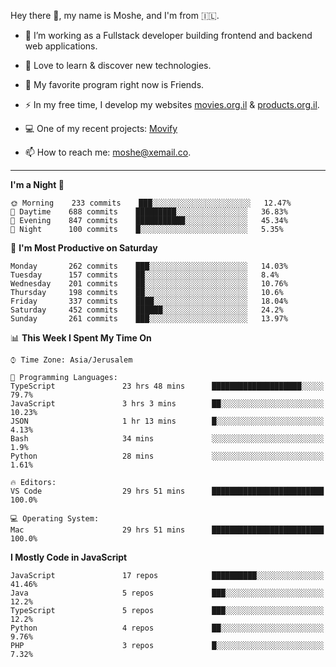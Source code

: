 Hey there 👋, my name is Moshe, and I'm from 🇮🇱.

- :telescope: I’m working as a Fullstack developer building frontend and backend web applications.

- :seedling: Love to learn & discover new technologies.

- 🍿 My favorite program right now is Friends.

- :zap: In my free time, I develop my websites [movies.org.il](https://movies.org.il) & [products.org.il](https://products.org.il).

- 💻 One of my recent projects: [Movify](https://github.com/jewishmoses/movify)

- :mailbox: How to reach me: moshe@xemail.co.

<hr/>

<!--START_SECTION:waka-->
**I'm a Night 🦉** 

```text
🌞 Morning    233 commits    ███░░░░░░░░░░░░░░░░░░░░░░   12.47% 
🌆 Daytime    688 commits    █████████░░░░░░░░░░░░░░░░   36.83% 
🌃 Evening    847 commits    ███████████░░░░░░░░░░░░░░   45.34% 
🌙 Night      100 commits    █░░░░░░░░░░░░░░░░░░░░░░░░   5.35%

```
📅 **I'm Most Productive on Saturday** 

```text
Monday       262 commits    ███░░░░░░░░░░░░░░░░░░░░░░   14.03% 
Tuesday      157 commits    ██░░░░░░░░░░░░░░░░░░░░░░░   8.4% 
Wednesday    201 commits    ██░░░░░░░░░░░░░░░░░░░░░░░   10.76% 
Thursday     198 commits    ██░░░░░░░░░░░░░░░░░░░░░░░   10.6% 
Friday       337 commits    ████░░░░░░░░░░░░░░░░░░░░░   18.04% 
Saturday     452 commits    ██████░░░░░░░░░░░░░░░░░░░   24.2% 
Sunday       261 commits    ███░░░░░░░░░░░░░░░░░░░░░░   13.97%

```


📊 **This Week I Spent My Time On** 

```text
⌚︎ Time Zone: Asia/Jerusalem

💬 Programming Languages: 
TypeScript               23 hrs 48 mins      ████████████████████░░░░░   79.7% 
JavaScript               3 hrs 3 mins        ██░░░░░░░░░░░░░░░░░░░░░░░   10.23% 
JSON                     1 hr 13 mins        █░░░░░░░░░░░░░░░░░░░░░░░░   4.13% 
Bash                     34 mins             ░░░░░░░░░░░░░░░░░░░░░░░░░   1.9% 
Python                   28 mins             ░░░░░░░░░░░░░░░░░░░░░░░░░   1.61%

🔥 Editors: 
VS Code                  29 hrs 51 mins      █████████████████████████   100.0%

💻 Operating System: 
Mac                      29 hrs 51 mins      █████████████████████████   100.0%

```

**I Mostly Code in JavaScript** 

```text
JavaScript               17 repos            ██████████░░░░░░░░░░░░░░░   41.46% 
Java                     5 repos             ███░░░░░░░░░░░░░░░░░░░░░░   12.2% 
TypeScript               5 repos             ███░░░░░░░░░░░░░░░░░░░░░░   12.2% 
Python                   4 repos             ██░░░░░░░░░░░░░░░░░░░░░░░   9.76% 
PHP                      3 repos             █░░░░░░░░░░░░░░░░░░░░░░░░   7.32%

```



<!--END_SECTION:waka-->
